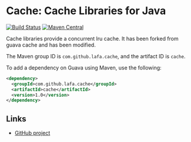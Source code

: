 # Cache: Cache Libraries for Java

[![Build Status](https://travis-ci.org/google/guava.svg?branch=master)](https://travis-ci.org/google/guava)
[![Maven Central](https://maven-badges.herokuapp.com/maven-central/com.google.guava/guava/badge.svg)](https://maven-badges.herokuapp.com/maven-central/com.google.guava/guava)

Cache libraries provide a concurrent lru cache. It has been forked from guava cache
and has been modified.

The Maven group ID is `com.github.lafa.cache`, and the artifact ID is `cache`. 

To add a dependency on Guava using Maven, use the following:

```xml
<dependency>
  <groupId>com.github.lafa.cache</groupId>
  <artifactId>cache</artifactId>
  <version>1.0</version>
</dependency>
```

## Links

- [GitHub project](https://github.com/lafaspot/cache)

